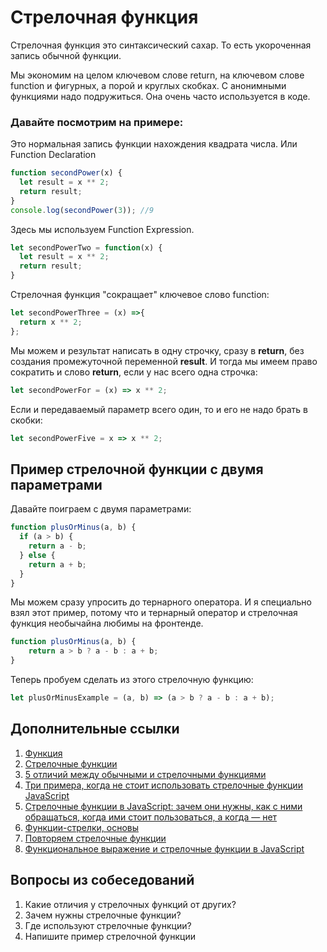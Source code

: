 # Стрелочная функция

Стрелочная функция это синтаксический сахар. То есть укороченная запись обычной функции.

Мы экономим на целом ключевом слове return, на ключевом слове function и фигурных, а порой и круглых скобках. С
анонимными функциями надо подружиться. Она очень часто используется в коде.

### Давайте посмотрим на примере:

Это нормальная запись функции нахождения квадрата числа. Или Function Declaration

```js
function secondPower(x) {
  let result = x ** 2;
  return result;
}
console.log(secondPower(3)); //9
```

Здесь мы используем Function Expression.

```js
let secondPowerTwo = function(x) {
  let result = x ** 2;
  return result;
}
```

Стрелочная функция "сокращает" ключевое слово function:

```js
let secondPowerThree = (x) =>{
  return x ** 2;
};
```

Мы можем и результат написать в одну строчку, сразу в **return**, без создания промежуточной переменной **result**. И
тогда мы имеем право сократить и слово **return**, если у нас всего одна строчка:

```js
let secondPowerFor = (x) => x ** 2;
```

Если и передаваемый параметр всего один, то и его не надо брать в скобки:

```js
let secondPowerFive = x => x ** 2;
```

## Пример стрелочной функции с двумя параметрами

Давайте поиграем с двумя параметрами:

```js
function plusOrMinus(a, b) {
  if (a > b) {
    return a - b;
  } else {
    return a + b;
  }
}
```

Мы можем сразу упросить до тернарного оператора. И я специально взял этот пример, потому что и тернарный оператор и стрелочная функция необычайна любимы на фронтенде.

```js
function plusOrMinus(a, b) {
    return a > b ? a - b : a + b;
}
```

Теперь пробуем сделать из этого стрелочную функцию:

```js
let plusOrMinusExample = (a, b) => (a > b ? a - b : a + b);
```

## Дополнительные ссылки

1. [Функция](https://developer.mozilla.org/ru/docs/Glossary/Function)
2. [Стрелочные функции](https://developer.mozilla.org/ru/docs/Web/JavaScript/Reference/Functions/Arrow_functions)
3. [5 отличий между обычными и стрелочными функциями](https://vc.ru/dev/133379-5-otlichiy-mezhdu-obychnymi-i-strelochnymi-funkciyami)
4. [Три примера, когда не стоит использовать стрелочные функции JavaScript](https://nuancesprog.ru/p/9592/)
5. [Стрелочные функции в JavaScript: зачем они нужны, как с ними обращаться, когда ими стоит пользоваться, а когда — нет](https://habr.com/ru/company/ruvds/blog/428566/)
6. [Функции-стрелки, основы](https://learn.javascript.ru/arrow-functions-basics)
7. [Повторяем стрелочные функции](https://learn.javascript.ru/arrow-functions)
8. [Функциональное выражение и стрелочные функции в JavaScript](https://itchief.ru/javascript/function-expression-and-arrow)

## Вопросы из собеседований

1. Какие отличия у стрелочных функций от других?
2. Зачем нужны стрелочные функции?
3. Где используют стрелочные функции?
4. Напишите пример стрелочной функции
